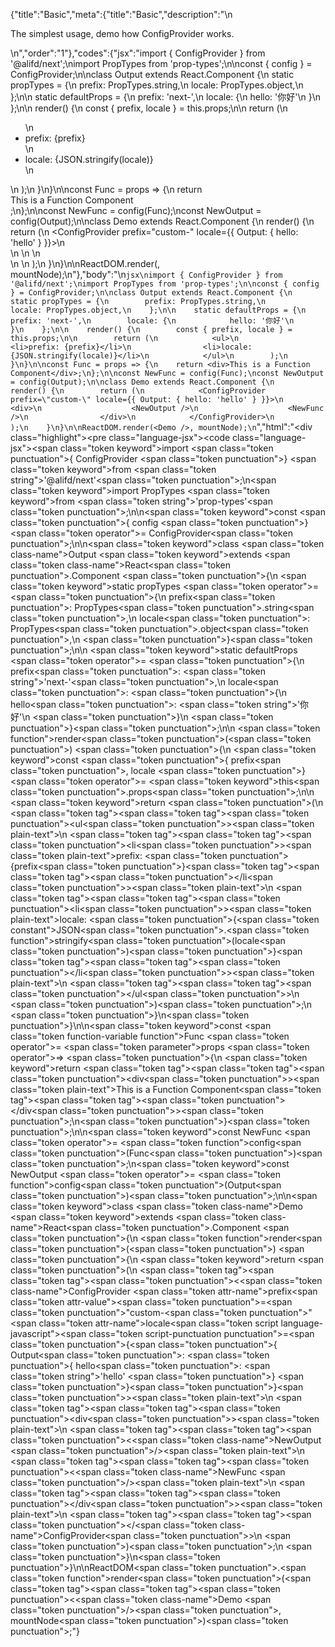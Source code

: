 {"title":"Basic","meta":{"title":"Basic","description":"\n<p>The simplest usage, demo how ConfigProvider works.</p>\n","order":"1"},"codes":{"jsx":"import { ConfigProvider } from '@alifd/next';\nimport PropTypes from 'prop-types';\n\nconst { config } = ConfigProvider;\n\nclass Output extends React.Component {\n    static propTypes = {\n        prefix: PropTypes.string,\n        locale: PropTypes.object,\n    };\n\n    static defaultProps = {\n        prefix: 'next-',\n        locale: {\n            hello: '你好'\n        }\n    };\n\n    render() {\n        const { prefix, locale } = this.props;\n\n        return (\n            <ul>\n                <li>prefix: {prefix}</li>\n                <li>locale: {JSON.stringify(locale)}</li>\n            </ul>\n        );\n    }\n}\n\nconst Func = props => {\n    return <div>This is a Function Component</div>;\n};\n\nconst NewFunc = config(Func);\nconst NewOutput = config(Output);\n\nclass Demo extends React.Component {\n    render() {\n        return (\n            <ConfigProvider prefix=\"custom-\" locale={{ Output: { hello: 'hello' } }}>\n                <div>\n                    <NewOutput />\n                    <NewFunc />\n                </div>\n            </ConfigProvider>\n        );\n    }\n}\n\nReactDOM.render(<Demo />, mountNode);\n"},"body":"\n````jsx\nimport { ConfigProvider } from '@alifd/next';\nimport PropTypes from 'prop-types';\n\nconst { config } = ConfigProvider;\n\nclass Output extends React.Component {\n    static propTypes = {\n        prefix: PropTypes.string,\n        locale: PropTypes.object,\n    };\n\n    static defaultProps = {\n        prefix: 'next-',\n        locale: {\n            hello: '你好'\n        }\n    };\n\n    render() {\n        const { prefix, locale } = this.props;\n\n        return (\n            <ul>\n                <li>prefix: {prefix}</li>\n                <li>locale: {JSON.stringify(locale)}</li>\n            </ul>\n        );\n    }\n}\n\nconst Func = props => {\n    return <div>This is a Function Component</div>;\n};\n\nconst NewFunc = config(Func);\nconst NewOutput = config(Output);\n\nclass Demo extends React.Component {\n    render() {\n        return (\n            <ConfigProvider prefix=\"custom-\" locale={{ Output: { hello: 'hello' } }}>\n                <div>\n                    <NewOutput />\n                    <NewFunc />\n                </div>\n            </ConfigProvider>\n        );\n    }\n}\n\nReactDOM.render(<Demo />, mountNode);\n````","html":"<script>(function(){'use strict';\n\nvar _createClass = function () { function defineProperties(target, props) { for (var i = 0; i < props.length; i++) { var descriptor = props[i]; descriptor.enumerable = descriptor.enumerable || false; descriptor.configurable = true; if (\"value\" in descriptor) descriptor.writable = true; Object.defineProperty(target, descriptor.key, descriptor); } } return function (Constructor, protoProps, staticProps) { if (protoProps) defineProperties(Constructor.prototype, protoProps); if (staticProps) defineProperties(Constructor, staticProps); return Constructor; }; }();\n\nvar _next = require('@alifd/next');\n\nvar _propTypes = require('prop-types');\n\nvar _propTypes2 = _interopRequireDefault(_propTypes);\n\nfunction _interopRequireDefault(obj) { return obj && obj.__esModule ? obj : { default: obj }; }\n\nfunction _classCallCheck(instance, Constructor) { if (!(instance instanceof Constructor)) { throw new TypeError(\"Cannot call a class as a function\"); } }\n\nfunction _possibleConstructorReturn(self, call) { if (!self) { throw new ReferenceError(\"this hasn't been initialised - super() hasn't been called\"); } return call && (typeof call === \"object\" || typeof call === \"function\") ? call : self; }\n\nfunction _inherits(subClass, superClass) { if (typeof superClass !== \"function\" && superClass !== null) { throw new TypeError(\"Super expression must either be null or a function, not \" + typeof superClass); } subClass.prototype = Object.create(superClass && superClass.prototype, { constructor: { value: subClass, enumerable: false, writable: true, configurable: true } }); if (superClass) Object.setPrototypeOf ? Object.setPrototypeOf(subClass, superClass) : subClass.__proto__ = superClass; }\n\nvar config = _next.ConfigProvider.config;\n\nvar Output = function (_React$Component) {\n    _inherits(Output, _React$Component);\n\n    function Output() {\n        _classCallCheck(this, Output);\n\n        return _possibleConstructorReturn(this, (Output.__proto__ || Object.getPrototypeOf(Output)).apply(this, arguments));\n    }\n\n    _createClass(Output, [{\n        key: 'render',\n        value: function render() {\n            var _props = this.props,\n                prefix = _props.prefix,\n                locale = _props.locale;\n\n\n            return React.createElement(\n                'ul',\n                null,\n                React.createElement(\n                    'li',\n                    null,\n                    'prefix: ',\n                    prefix\n                ),\n                React.createElement(\n                    'li',\n                    null,\n                    'locale: ',\n                    JSON.stringify(locale)\n                )\n            );\n        }\n    }]);\n\n    return Output;\n}(React.Component);\n\nOutput.propTypes = {\n    prefix: _propTypes2.default.string,\n    locale: _propTypes2.default.object\n};\nOutput.defaultProps = {\n    prefix: 'next-',\n    locale: {\n        hello: '你好'\n    }\n};\n\n\nvar Func = function Func(props) {\n    return React.createElement(\n        'div',\n        null,\n        'This is a Function Component'\n    );\n};\n\nvar NewFunc = config(Func);\nvar NewOutput = config(Output);\n\nvar Demo = function (_React$Component2) {\n    _inherits(Demo, _React$Component2);\n\n    function Demo() {\n        _classCallCheck(this, Demo);\n\n        return _possibleConstructorReturn(this, (Demo.__proto__ || Object.getPrototypeOf(Demo)).apply(this, arguments));\n    }\n\n    _createClass(Demo, [{\n        key: 'render',\n        value: function render() {\n            return React.createElement(\n                _next.ConfigProvider,\n                { prefix: 'custom-', locale: { Output: { hello: 'hello' } } },\n                React.createElement(\n                    'div',\n                    null,\n                    React.createElement(NewOutput, null),\n                    React.createElement(NewFunc, null)\n                )\n            );\n        }\n    }]);\n\n    return Demo;\n}(React.Component);\n\nReactDOM.render(React.createElement(Demo, null), mountNode);})()</script><div class=\"highlight\"><pre class=\"language-jsx\"><code class=\"language-jsx\"><span class=\"token keyword\">import</span> <span class=\"token punctuation\">{</span> ConfigProvider <span class=\"token punctuation\">}</span> <span class=\"token keyword\">from</span> <span class=\"token string\">'@alifd/next'</span><span class=\"token punctuation\">;</span>\n<span class=\"token keyword\">import</span> PropTypes <span class=\"token keyword\">from</span> <span class=\"token string\">'prop-types'</span><span class=\"token punctuation\">;</span>\n\n<span class=\"token keyword\">const</span> <span class=\"token punctuation\">{</span> config <span class=\"token punctuation\">}</span> <span class=\"token operator\">=</span> ConfigProvider<span class=\"token punctuation\">;</span>\n\n<span class=\"token keyword\">class</span> <span class=\"token class-name\">Output</span> <span class=\"token keyword\">extends</span> <span class=\"token class-name\">React<span class=\"token punctuation\">.</span>Component</span> <span class=\"token punctuation\">{</span>\n    <span class=\"token keyword\">static</span> propTypes <span class=\"token operator\">=</span> <span class=\"token punctuation\">{</span>\n        prefix<span class=\"token punctuation\">:</span> PropTypes<span class=\"token punctuation\">.</span>string<span class=\"token punctuation\">,</span>\n        locale<span class=\"token punctuation\">:</span> PropTypes<span class=\"token punctuation\">.</span>object<span class=\"token punctuation\">,</span>\n    <span class=\"token punctuation\">}</span><span class=\"token punctuation\">;</span>\n\n    <span class=\"token keyword\">static</span> defaultProps <span class=\"token operator\">=</span> <span class=\"token punctuation\">{</span>\n        prefix<span class=\"token punctuation\">:</span> <span class=\"token string\">'next-'</span><span class=\"token punctuation\">,</span>\n        locale<span class=\"token punctuation\">:</span> <span class=\"token punctuation\">{</span>\n            hello<span class=\"token punctuation\">:</span> <span class=\"token string\">'你好'</span>\n        <span class=\"token punctuation\">}</span>\n    <span class=\"token punctuation\">}</span><span class=\"token punctuation\">;</span>\n\n    <span class=\"token function\">render</span><span class=\"token punctuation\">(</span><span class=\"token punctuation\">)</span> <span class=\"token punctuation\">{</span>\n        <span class=\"token keyword\">const</span> <span class=\"token punctuation\">{</span> prefix<span class=\"token punctuation\">,</span> locale <span class=\"token punctuation\">}</span> <span class=\"token operator\">=</span> <span class=\"token keyword\">this</span><span class=\"token punctuation\">.</span>props<span class=\"token punctuation\">;</span>\n\n        <span class=\"token keyword\">return</span> <span class=\"token punctuation\">(</span>\n            <span class=\"token tag\"><span class=\"token tag\"><span class=\"token punctuation\">&lt;</span>ul</span><span class=\"token punctuation\">></span></span><span class=\"token plain-text\">\n                </span><span class=\"token tag\"><span class=\"token tag\"><span class=\"token punctuation\">&lt;</span>li</span><span class=\"token punctuation\">></span></span><span class=\"token plain-text\">prefix: </span><span class=\"token punctuation\">{</span>prefix<span class=\"token punctuation\">}</span><span class=\"token tag\"><span class=\"token tag\"><span class=\"token punctuation\">&lt;/</span>li</span><span class=\"token punctuation\">></span></span><span class=\"token plain-text\">\n                </span><span class=\"token tag\"><span class=\"token tag\"><span class=\"token punctuation\">&lt;</span>li</span><span class=\"token punctuation\">></span></span><span class=\"token plain-text\">locale: </span><span class=\"token punctuation\">{</span><span class=\"token constant\">JSON</span><span class=\"token punctuation\">.</span><span class=\"token function\">stringify</span><span class=\"token punctuation\">(</span>locale<span class=\"token punctuation\">)</span><span class=\"token punctuation\">}</span><span class=\"token tag\"><span class=\"token tag\"><span class=\"token punctuation\">&lt;/</span>li</span><span class=\"token punctuation\">></span></span><span class=\"token plain-text\">\n            </span><span class=\"token tag\"><span class=\"token tag\"><span class=\"token punctuation\">&lt;/</span>ul</span><span class=\"token punctuation\">></span></span>\n        <span class=\"token punctuation\">)</span><span class=\"token punctuation\">;</span>\n    <span class=\"token punctuation\">}</span>\n<span class=\"token punctuation\">}</span>\n\n<span class=\"token keyword\">const</span> <span class=\"token function-variable function\">Func</span> <span class=\"token operator\">=</span> <span class=\"token parameter\">props</span> <span class=\"token operator\">=></span> <span class=\"token punctuation\">{</span>\n    <span class=\"token keyword\">return</span> <span class=\"token tag\"><span class=\"token tag\"><span class=\"token punctuation\">&lt;</span>div</span><span class=\"token punctuation\">></span></span><span class=\"token plain-text\">This is a Function Component</span><span class=\"token tag\"><span class=\"token tag\"><span class=\"token punctuation\">&lt;/</span>div</span><span class=\"token punctuation\">></span></span><span class=\"token punctuation\">;</span>\n<span class=\"token punctuation\">}</span><span class=\"token punctuation\">;</span>\n\n<span class=\"token keyword\">const</span> NewFunc <span class=\"token operator\">=</span> <span class=\"token function\">config</span><span class=\"token punctuation\">(</span>Func<span class=\"token punctuation\">)</span><span class=\"token punctuation\">;</span>\n<span class=\"token keyword\">const</span> NewOutput <span class=\"token operator\">=</span> <span class=\"token function\">config</span><span class=\"token punctuation\">(</span>Output<span class=\"token punctuation\">)</span><span class=\"token punctuation\">;</span>\n\n<span class=\"token keyword\">class</span> <span class=\"token class-name\">Demo</span> <span class=\"token keyword\">extends</span> <span class=\"token class-name\">React<span class=\"token punctuation\">.</span>Component</span> <span class=\"token punctuation\">{</span>\n    <span class=\"token function\">render</span><span class=\"token punctuation\">(</span><span class=\"token punctuation\">)</span> <span class=\"token punctuation\">{</span>\n        <span class=\"token keyword\">return</span> <span class=\"token punctuation\">(</span>\n            <span class=\"token tag\"><span class=\"token tag\"><span class=\"token punctuation\">&lt;</span><span class=\"token class-name\">ConfigProvider</span></span> <span class=\"token attr-name\">prefix</span><span class=\"token attr-value\"><span class=\"token punctuation\">=</span><span class=\"token punctuation\">\"</span>custom-<span class=\"token punctuation\">\"</span></span> <span class=\"token attr-name\">locale</span><span class=\"token script language-javascript\"><span class=\"token script-punctuation punctuation\">=</span><span class=\"token punctuation\">{</span><span class=\"token punctuation\">{</span> Output<span class=\"token punctuation\">:</span> <span class=\"token punctuation\">{</span> hello<span class=\"token punctuation\">:</span> <span class=\"token string\">'hello'</span> <span class=\"token punctuation\">}</span> <span class=\"token punctuation\">}</span><span class=\"token punctuation\">}</span></span><span class=\"token punctuation\">></span></span><span class=\"token plain-text\">\n                </span><span class=\"token tag\"><span class=\"token tag\"><span class=\"token punctuation\">&lt;</span>div</span><span class=\"token punctuation\">></span></span><span class=\"token plain-text\">\n                    </span><span class=\"token tag\"><span class=\"token tag\"><span class=\"token punctuation\">&lt;</span><span class=\"token class-name\">NewOutput</span></span> <span class=\"token punctuation\">/></span></span><span class=\"token plain-text\">\n                    </span><span class=\"token tag\"><span class=\"token tag\"><span class=\"token punctuation\">&lt;</span><span class=\"token class-name\">NewFunc</span></span> <span class=\"token punctuation\">/></span></span><span class=\"token plain-text\">\n                </span><span class=\"token tag\"><span class=\"token tag\"><span class=\"token punctuation\">&lt;/</span>div</span><span class=\"token punctuation\">></span></span><span class=\"token plain-text\">\n            </span><span class=\"token tag\"><span class=\"token tag\"><span class=\"token punctuation\">&lt;/</span><span class=\"token class-name\">ConfigProvider</span></span><span class=\"token punctuation\">></span></span>\n        <span class=\"token punctuation\">)</span><span class=\"token punctuation\">;</span>\n    <span class=\"token punctuation\">}</span>\n<span class=\"token punctuation\">}</span>\n\nReactDOM<span class=\"token punctuation\">.</span><span class=\"token function\">render</span><span class=\"token punctuation\">(</span><span class=\"token tag\"><span class=\"token tag\"><span class=\"token punctuation\">&lt;</span><span class=\"token class-name\">Demo</span></span> <span class=\"token punctuation\">/></span></span><span class=\"token punctuation\">,</span> mountNode<span class=\"token punctuation\">)</span><span class=\"token punctuation\">;</span></code></pre></div>"}